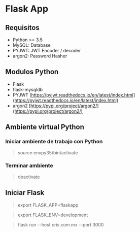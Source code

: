 # Flask App

## Requisitos
- Python >= 3.5
- MySQL: Database
- PYJWT: JWT Encoder / decoder
- argon2: Password Hasher

## Modulos Python
- Flask
- flask-mysqldb
- PYJWT [https://pyjwt.readthedocs.io/en/latest/index.html](https://pyjwt.readthedocs.io/en/latest/index.html)
- argon2 [https://pypi.org/project/argon2/](https://pypi.org/project/argon2/)


## Ambiente virtual Python

### Iniciar ambiente de trabajo con Python 

> source envpy35/bin/activate

### Terminar ambiente
> deactivate

## Iniciar Flask

> export FLASK_APP=flaskapp

> export FLASK_ENV=development

> flask run --host cris.com.mx --port 3000

